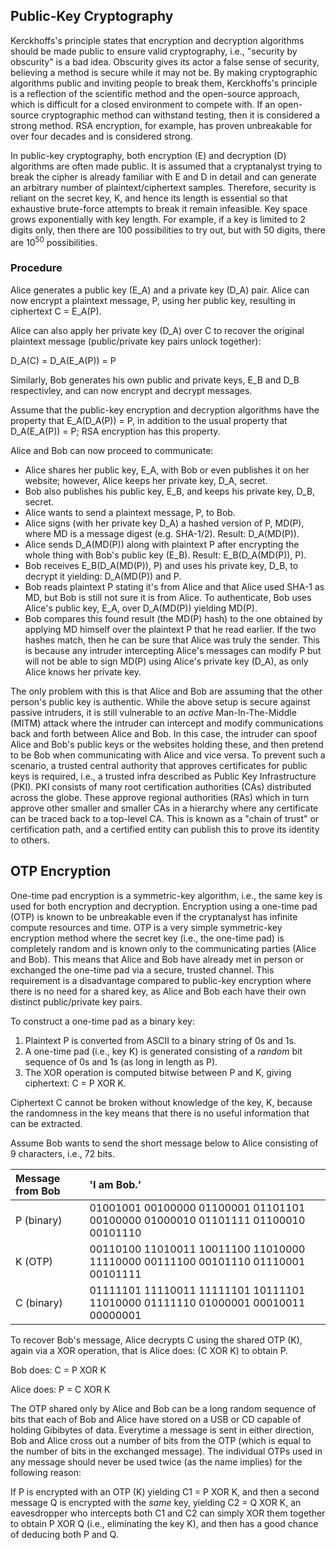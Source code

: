 ## Public-Key Cryptography

Kerckhoffs's principle states that encryption and decryption algorithms should be made public to ensure valid cryptography, i.e., "security by obscurity" is a bad idea. Obscurity gives its actor a false sense of security, believing a method is secure while it may not be. By making cryptographic algorithms public and inviting people to break them, Kerckhoffs's principle is a reflection of the scientific method and the open-source approach, which is difficult for a closed environment to compete with. If an open-source cryptographic method can withstand testing, then it is considered a strong method. RSA encryption, for example, has proven unbreakable for over four decades and is considered strong.

In public-key cryptography, both encryption (E) and decryption (D) algorithms are often made public. It is assumed that a cryptanalyst trying to break the cipher is already familiar with E and D in detail and can generate an arbitrary number of plaintext/ciphertext samples. Therefore, security is reliant on the secret key, K, and hence its length is essential so that exhaustive brute-force attempts to break it remain infeasible. Key space grows exponentially with key length. For example, if a key is limited to 2 digits only, then there are 100 possibilities to try out, but with 50 digits, there are 10<sup>50</sup> possibilities.

### Procedure

Alice generates a public key (E_A) and a private key (D_A) pair. Alice can now encrypt a plaintext message, P, using her public key, resulting in ciphertext C = E_A(P).

Alice can also apply her private key (D_A) over C to recover the original plaintext message (public/private key pairs unlock together):

D_A(C) = D_A(E_A(P)) = P

Similarly, Bob generates his own public and private keys, E_B and D_B respectivley, and can now encrypt and decrypt messages.

Assume that the public-key encryption and decryption algorithms have the property that E_A(D_A(P)) = P, in addition to the usual property that D_A(E_A(P)) = P; RSA encryption has this property.

Alice and Bob can now proceed to communicate:

* Alice shares her public key, E_A, with Bob or even publishes it on her website; however, Alice keeps her private key, D_A, secret.
* Bob also publishes his public key, E_B, and keeps his private key, D_B, secret.
* Alice wants to send a plaintext message, P, to Bob.
* Alice signs (with her private key D_A) a hashed version of P, MD(P), where MD is a message digest (e.g. SHA-1/2). Result: D_A(MD(P)).
* Alice sends D_A(MD(P)) along with plaintext P after encrypting the whole thing with Bob's public key (E_B). Result: E_B(D_A(MD(P)), P).
* Bob receives E_B(D_A(MD(P)), P) and uses his private key, D_B, to decrypt it yielding: D_A(MD(P)) and P.
* Bob reads plaintext P stating it's from Alice and that Alice used SHA-1 as MD, but Bob is still not sure it is from Alice. To authenticate, Bob uses Alice's public key, E_A, over D_A(MD(P)) yielding MD(P).
* Bob compares this found result (the MD(P) hash) to the one obtained by applying MD himself over the plaintext P that he read earlier. If the two hashes match, then he can be sure that Alice was truly the sender. This is because any intruder intercepting Alice's messages can modify P but will not be able to sign MD(P) using Alice's private key (D_A), as only Alice knows her private key.

The only problem with this is that Alice and Bob are assuming that the other person's public key is authentic. While the above setup is secure against passive intruders, it is still vulnerable to an _active_ Man-In-The-Middle (MITM) attack where the intruder can intercept and modify communications back and forth between Alice and Bob. In this case, the intruder can spoof Alice and Bob's public keys or the websites holding these, and then pretend to be Bob when communicating with Alice and vice versa. To prevent such a scenario, a trusted central authority that approves certificates for public keys is required, i.e., a trusted infra described as Public Key Infrastructure (PKI). PKI consists of many root certification authorities (CAs) distributed across the globe. These approve regional authorities (RAs) which in turn approve other smaller and smaller CAs in a hierarchy where any certificate can be traced back to a top-level CA. This is known as a "chain of trust" or certification path, and a certified entity can publish this to prove its identity to others.

## OTP Encryption

One-time pad encryption is a symmetric-key algorithm, i.e., the same key is used for both encryption and decryption. Encryption using a one-time pad (OTP) is known to be unbreakable even if the cryptanalyst has infinite compute resources and time. OTP is a very simple symmetric-key encryption method where the secret key (i.e., the one-time pad) is completely random and is known only to the communicating parties (Alice and Bob). This means that Alice and Bob have already met in person or exchanged the one-time pad via a secure, trusted channel. This requirement is a disadvantage compared to public-key encryption where there is no need for a shared key, as Alice and Bob each have their own distinct public/private key pairs.

To construct a one-time pad as a binary key:

1. Plaintext P is converted from ASCII to a binary string of 0s and 1s.
2. A one-time pad (i.e., key K) is generated consisting of a _random_ bit sequence of 0s and 1s (as long in length as P).
3. The XOR operation is computed bitwise between P and K, giving ciphertext: C = P XOR K.

Ciphertext C cannot be broken without knowledge of the key, K, because the randomness in the key means that there is no useful information that can be extracted.

Assume Bob wants to send the short message below to Alice consisting of 9 characters, i.e., 72 bits.

Message from Bob | 'I am Bob.'
:----------------|:--------------------------------------------------------------------------------
P (binary)       | 01001001 00100000 01100001 01101101 00100000 01000010 01101111 01100010 00101110
K (OTP)          | 00110100 11010011 10011100 11010000 11110000 00111100 00101110 01110001 00101111
C (binary)       | 01111101 11110011 11111101 10111101 11010000 01111110 01000001 00010011 00000001

To recover Bob's message, Alice decrypts C using the shared OTP (K), again via a XOR operation, that is Alice does: (C XOR K) to obtain P.

Bob does: C = P XOR K

Alice does: P = C XOR K

The OTP shared only by Alice and Bob can be a long random sequence of bits that each of Bob and Alice have stored on a USB or CD capable of holding Gibibytes of data. Everytime a message is sent in either direction, Bob and Alice cross out a number of bits from the OTP (which is equal to the number of bits in the exchanged message). The individual OTPs used in any message should never be used twice (as the name implies) for the following reason:

If P is encrypted with an OTP (K) yielding C1 = P XOR K, and then a second message Q is encrypted with the _same_ key, yielding C2 = Q XOR K, an eavesdropper who intercepts both C1 and C2 can simply XOR them together to obtain P XOR Q (i.e., eliminating the key K), and then has a good chance of deducing both P and Q.
